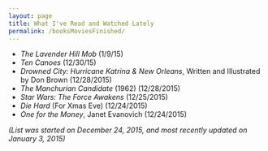 ```yaml
---
layout: page
title: What I've Read and Watched Lately
permalink: /booksMoviesFinished/
---
```


* *The Lavender Hill Mob* (1/9/15)
* *Ten Canoes* (12/30/15)
* *Drowned City: Hurricane Katrina & New Orleans*, Written and Illustrated by Don Brown (12/28/2015)
* *The Manchurian Candidate* (1962) (12/28/2015)
* *Star Wars: The Force Awakens* (12/25/2015)
* *Die Hard* (For Xmas Eve) (12/24/2015)
* *One for the Money*, Janet Evanovich (12/24/2015)

*(List was started on December 24, 2015, and most recently updated on January 3, 2015)*